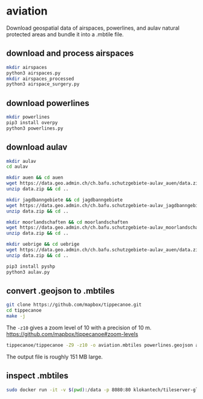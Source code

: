 # aviation
Download geospatial data of airspaces, powerlines, and aulav natural protected areas and bundle it into a .mbtile file.

## download and process airspaces

```bash
mkdir airspaces
python3 airspaces.py
mkdir airspaces_processed
python3 airspace_surgery.py
```

## download powerlines

```bash
mkdir powerlines
pip3 install overpy
python3 powerlines.py
```

## download aulav

```bash
mkdir aulav
cd aulav

mkdir auen && cd auen
wget https://data.geo.admin.ch/ch.bafu.schutzgebiete-aulav_auen/data.zip
unzip data.zip && cd ..

mkdir jagdbanngebiete && cd jagdbanngebiete
wget https://data.geo.admin.ch/ch.bafu.schutzgebiete-aulav_jagdbanngebiete/data.zip 
unzip data.zip && cd ..

mkdir moorlandschaften && cd moorlandschaften
wget https://data.geo.admin.ch/ch.bafu.schutzgebiete-aulav_moorlandschaften/data.zip
unzip data.zip && cd ..

mkdir uebrige && cd uebrige
wget https://data.geo.admin.ch/ch.bafu.schutzgebiete-aulav_auen/data.zip
unzip data.zip && cd ..
```

```bash
pip3 install pyshp
python3 aulav.py
```

## convert .geojson to .mbtiles

```bash
git clone https://github.com/mapbox/tippecanoe.git
cd tippecanoe
make -j
```

The ```-z10``` gives a zoom level of 10 with a precision of 10 m. https://github.com/mapbox/tippecanoe#zoom-levels

```bash
tippecanoe/tippecanoe -Z9 -z10 -o aviation.mbtiles powerlines.geojson aulav.geojson airspaces.geojson
```

The output file is roughly 151 MB large.

## inspect .mbtiles

```bash
sudo docker run -it -v $(pwd):/data -p 8080:80 klokantech/tileserver-gl
```
